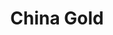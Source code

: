 ---
title: "China Gold"
address: "43/44 Patrick Street, Cork City"
tel: "+353 (0)21 427 3535"
county: "Cork"
category: "Asian Restaurants"
type: "Content"
lat: "51.89811325073242"
lng: "-8.47319221496582"
---